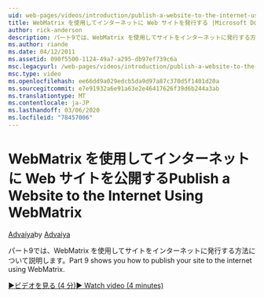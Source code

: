 ```yaml
---
uid: web-pages/videos/introduction/publish-a-website-to-the-internet-using-webmatrix
title: WebMatrix を使用してインターネットに Web サイトを発行する |Microsoft Docs
author: rick-anderson
description: パート9では、WebMatrix を使用してサイトをインターネットに発行する方法について説明します。
ms.author: riande
ms.date: 04/12/2011
ms.assetid: 090f5500-1124-49a7-a295-db97ef739c6a
msc.legacyurl: /web-pages/videos/introduction/publish-a-website-to-the-internet-using-webmatrix
msc.type: video
ms.openlocfilehash: ee66dd9a029edcb5da9d97a87c370d5f1401d20a
ms.sourcegitcommit: e7e91932a6e91a63e2e46417626f39d6b244a3ab
ms.translationtype: MT
ms.contentlocale: ja-JP
ms.lasthandoff: 03/06/2020
ms.locfileid: "78457006"
---
```

# <a name="publish-a-website-to-the-internet-using-webmatrix"></a><span data-ttu-id="55171-103">WebMatrix を使用してインターネットに Web サイトを公開する</span><span class="sxs-lookup"><span data-stu-id="55171-103">Publish a Website to the Internet Using WebMatrix</span></span>

<span data-ttu-id="55171-104">[Advaiya](https://twitter.com/Advaiyasolns)</span><span class="sxs-lookup"><span data-stu-id="55171-104">by [Advaiya](https://twitter.com/Advaiyasolns)</span></span>

<span data-ttu-id="55171-105">パート9では、WebMatrix を使用してサイトをインターネットに発行する方法について説明します。</span><span class="sxs-lookup"><span data-stu-id="55171-105">Part 9 shows you how to publish your site to the internet using WebMatrix.</span></span>

[<span data-ttu-id="55171-106">&#9654;ビデオを見る (4 分)</span><span class="sxs-lookup"><span data-stu-id="55171-106">&#9654; Watch video (4 minutes)</span></span>](https://channel9.msdn.com/Blogs/ASP-NET-Site-Videos/publish-a-website-to-the-internet-using-webmatrix)
